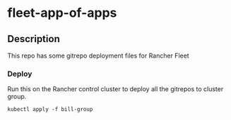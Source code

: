 # fleet-app-of-apps

## Description

This repo has some gitrepo deployment files for Rancher Fleet

### Deploy

Run this on the Rancher control cluster to deploy all the gitrepos to cluster group.

```kubectl apply -f bill-group ```